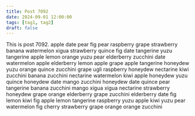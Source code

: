 ```yaml
---
title: Post 7092
date: 2024-09-01 12:00:00
tags: [tag1, tag2]
draft: false
---
```

This is post 7092.
apple
date
pear
fig
pear
raspberry
grape
strawberry
banana
watermelon
xigua
strawberry
quince
fig
date
tangerine
yuzu
tangerine
apple
lemon
orange
yuzu
pear
elderberry
zucchini
date
watermelon
apple
elderberry
lemon
apple
grape
apple
tangerine
honeydew
yuzu
orange
quince
zucchini
grape
ugli
raspberry
honeydew
nectarine
kiwi
zucchini
banana
zucchini
nectarine
watermelon
kiwi
apple
honeydew
yuzu
quince
honeydew
date
mango
zucchini
honeydew
date
quince
pear
tangerine
banana
zucchini
mango
xigua
xigua
nectarine
strawberry
honeydew
grape
orange
elderberry
grape
zucchini
elderberry
date
fig
lemon
kiwi
fig
apple
lemon
tangerine
raspberry
yuzu
apple
kiwi
yuzu
pear
watermelon
fig
cherry
strawberry
grape
orange
orange
zucchini
